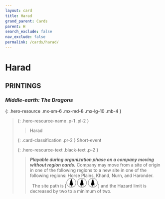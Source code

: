 ```yaml
---
layout: card
title: Harad
grand_parent: Cards
parent: H
search_exclude: false
nav_exclude: false
permalink: /cards/harad/
---
```


# Harad


## PRINTINGS


### _Middle-earth: The Dragons_

{: .hero-resource .mx-sm-6 .mx-md-8 .mx-lg-10 .mb-4 }
> {: .hero-resource-name .p-1 .pl-2 }
> > <div class="card-mp"></div>
> > <div class="card-name">Harad</div>
>
> {: .card-classification .pr-2 }
> Short-event
>
> {: .hero-resource-text .black-text .p-2 }
> > ***Playable during organization phase on a company moving without region cards.*** Company may move from a site of origin in one of the following regions to a new site in one of the following regions: Horse Plains, Khand, Nurn, and Haronder. <br>&ensp;The site path is \[![](/assets/images/wilderness.svg) ![](/assets/images/wilderness.svg) ![](/assets/images/wilderness.svg)] and the Hazard limit is decreased by two to a minimum of two.  
> 
